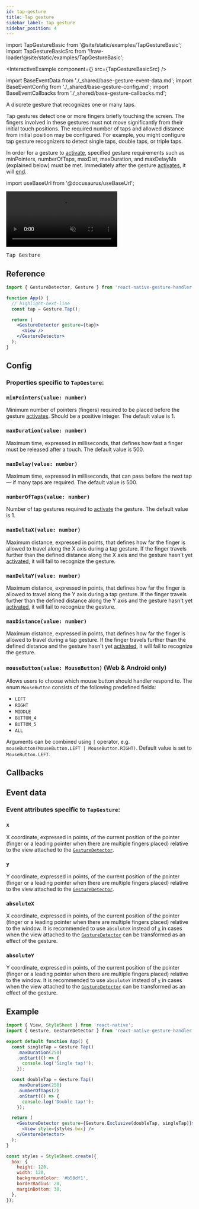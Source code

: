 ```yaml
---
id: tap-gesture
title: Tap gesture
sidebar_label: Tap gesture
sidebar_position: 4
---
```


import TapGestureBasic from '@site/static/examples/TapGestureBasic';
import TapGestureBasicSrc from '!!raw-loader!@site/static/examples/TapGestureBasic';

<InteractiveExample
component={<TapGestureBasic/>}
src={TapGestureBasicSrc}
/>

import BaseEventData from './\_shared/base-gesture-event-data.md';
import BaseEventConfig from './\_shared/base-gesture-config.md';
import BaseEventCallbacks from './\_shared/base-gesture-callbacks.md';

A discrete gesture that recognizes one or many taps.

Tap gestures detect one or more fingers briefly touching the screen.
The fingers involved in these gestures must not move significantly from their initial touch positions.
The required number of taps and allowed distance from initial position may be configured.
For example, you might configure tap gesture recognizers to detect single taps, double taps, or triple taps.

In order for a gesture to [activate](/docs/fundamentals/states-events#active), specified gesture requirements such as minPointers, numberOfTaps, maxDist, maxDuration, and maxDelayMs (explained below) must be met. Immediately after the gesture [activates](/docs/fundamentals/states-events#active), it will [end](/docs/fundamentals/states-events#end).

import useBaseUrl from '@docusaurus/useBaseUrl';

<div style={{ display: 'flex', margin: '16px 0', justifyContent: 'center' }}>
  <video playsInline autoPlay muted loop style={{maxWidth: 360}}>
    <source src={useBaseUrl("/video/tap.mp4")} type="video/mp4"/>
  </video>
</div>

<samp id="TapGestureBasic">Tap Gesture</samp>

## Reference

```jsx
import { GestureDetector, Gesture } from 'react-native-gesture-handler';

function App() {
  // highlight-next-line
  const tap = Gesture.Tap();

  return (
    <GestureDetector gesture={tap}>
      <View />
    </GestureDetector>
  );
}
```

## Config

### Properties specific to `TapGesture`:

### `minPointers(value: number)`

Minimum number of pointers (fingers) required to be placed before the gesture [activates](/docs/fundamentals/states-events#active). Should be a positive integer. The default value is 1.

### `maxDuration(value: number)`

Maximum time, expressed in milliseconds, that defines how fast a finger must be released after a touch. The default value is 500.

### `maxDelay(value: number)`

Maximum time, expressed in milliseconds, that can pass before the next tap — if many taps are required. The default value is 500.

### `numberOfTaps(value: number)`

Number of tap gestures required to [activate](/docs/fundamentals/states-events#active) the gesture. The default value is 1.

### `maxDeltaX(value: number)`

Maximum distance, expressed in points, that defines how far the finger is allowed to travel along the X axis during a tap gesture. If the finger travels further than the defined distance along the X axis and the gesture hasn't yet [activated](/docs/fundamentals/states-events#active), it will fail to recognize the gesture.

### `maxDeltaY(value: number)`

Maximum distance, expressed in points, that defines how far the finger is allowed to travel along the Y axis during a tap gesture. If the finger travels further than the defined distance along the Y axis and the gesture hasn't yet [activated](/docs/fundamentals/states-events#active), it will fail to recognize the gesture.

### `maxDistance(value: number)`

Maximum distance, expressed in points, that defines how far the finger is allowed to travel during a tap gesture. If the finger travels further than the defined distance and the gesture hasn't yet [activated](/docs/fundamentals/states-events#active), it will fail to recognize the gesture.

### `mouseButton(value: MouseButton)` (Web & Android only)

Allows users to choose which mouse button should handler respond to. The enum `MouseButton` consists of the following predefined fields:

- `LEFT`
- `RIGHT`
- `MIDDLE`
- `BUTTON_4`
- `BUTTON_5`
- `ALL`

Arguments can be combined using `|` operator, e.g. `mouseButton(MouseButton.LEFT | MouseButton.RIGHT)`. Default value is set to `MouseButton.LEFT`.

<BaseEventConfig />

## Callbacks

<BaseEventCallbacks />

## Event data

### Event attributes specific to `TapGesture`:

### `x`

X coordinate, expressed in points, of the current position of the pointer (finger or a leading pointer when there are multiple fingers placed) relative to the view attached to the [`GestureDetector`](/docs/gestures/gesture-detector).

### `y`

Y coordinate, expressed in points, of the current position of the pointer (finger or a leading pointer when there are multiple fingers placed) relative to the view attached to the [`GestureDetector`](/docs/gestures/gesture-detector).

### `absoluteX`

X coordinate, expressed in points, of the current position of the pointer (finger or a leading pointer when there are multiple fingers placed) relative to the window. It is recommended to use `absoluteX` instead of [`x`](#x) in cases when the view attached to the [`GestureDetector`](/docs/gestures/gesture-detector) can be transformed as an effect of the gesture.

### `absoluteY`

Y coordinate, expressed in points, of the current position of the pointer (finger or a leading pointer when there are multiple fingers placed) relative to the window. It is recommended to use `absoluteY` instead of [`y`](#y) in cases when the view attached to the [`GestureDetector`](/docs/gestures/gesture-detector) can be transformed as an effect of the gesture.

<BaseEventData />

## Example

```jsx
import { View, StyleSheet } from 'react-native';
import { Gesture, GestureDetector } from 'react-native-gesture-handler';

export default function App() {
  const singleTap = Gesture.Tap()
    .maxDuration(250)
    .onStart(() => {
      console.log('Single tap!');
    });

  const doubleTap = Gesture.Tap()
    .maxDuration(250)
    .numberOfTaps(2)
    .onStart(() => {
      console.log('Double tap!');
    });

  return (
    <GestureDetector gesture={Gesture.Exclusive(doubleTap, singleTap)}>
      <View style={styles.box} />
    </GestureDetector>
  );
}

const styles = StyleSheet.create({
  box: {
    height: 120,
    width: 120,
    backgroundColor: '#b58df1',
    borderRadius: 20,
    marginBottom: 30,
  },
});
```
